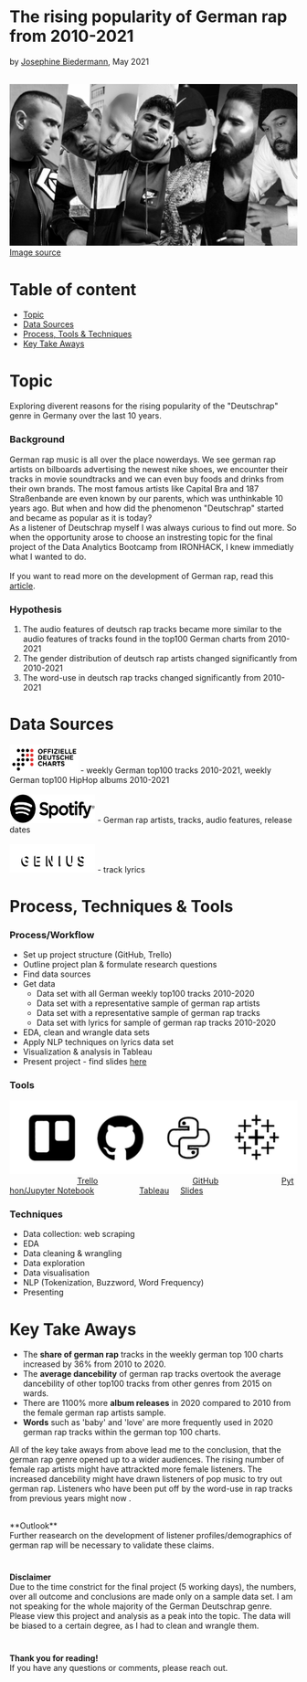 # The rising popularity of German rap from 2010-2021
by [Josephine Biedermann](https://github.com/JosephineBiedermann), May 2021

<br/>![DR_artists_title_image](https://github.com/JosephineBiedermann/FinalProject/blob/main/images/readme/title_image.jpg?raw=true)
<br/>[Image source](https://hiphop.de/magazin/hintergrund/21-alben-auf-deutschrap-2019-wartet-317649)

# Table of content

- [Topic](https://github.com/JosephineBiedermann/FinalProject#topic)
- [Data Sources](https://github.com/JosephineBiedermann/FinalProject#data-sources)
- [Process, Tools & Techniques](https://github.com/JosephineBiedermann/FinalProject#process-tools--techniques)
- [Key Take Aways](https://github.com/JosephineBiedermann/FinalProject#key-take-aways)

# Topic
Exploring diverent reasons for the rising popularity of the "Deutschrap" genre in Germany over the last 10 years.

### Background

German rap music is all over the place nowerdays. We see german rap artists on bilboards advertising the newest nike shoes, we encounter their tracks in movie soundtracks and we can even buy foods and drinks from their own brands. The most famous artists like Capital Bra and 187 Straßenbande are even known by our parents, which was unthinkable 10 years ago. But when and how did the phenomenon "Deutschrap" started and became as popular as it is today? 
<br/>As a listener of Deutschrap myself I was always curious to find out more. So when the opportunity arose to choose an instresting topic for the final project of the Data Analytics Bootcamp from IRONHACK, I knew immediatly what I wanted to do.
<br/>
<br/>If you want to read more on the development of German rap, read this [article](https://www.medienradar.de/hintergrundwissen/artikel/deutscher-rap-von-den-urspruengen-bis-heute).

### Hypothesis
1. The audio features of deutsch rap tracks became more similar to the audio features of tracks found in the top100 German charts from 2010-2021
2. The gender distribution of deutsch rap artists changed significantly from 2010-2021
3. The word-use in deutsch rap tracks changed significantly from 2010-2021
   
# Data Sources
[<img src="https://github.com/JosephineBiedermann/FinalProject/blob/main/images/logos/bvmi-offizielle-charts_logo.jpg" alt="" width="120" height="50" />](https://www.offiziellecharts.de/charts/single/for-date-1617971799000) - weekly German top100 tracks 2010-2021, weekly German top100 HipHop albums 2010-2021
<br/><br/> [<img src="https://github.com/JosephineBiedermann/FinalProject/blob/main/images/logos/spotify_logo_1.png" alt="" width="150" height="50" />](https://www.spotify.com/de/home/) - German rap artists, tracks, audio features, release dates
<br/><br/> [<img src="https://github.com/JosephineBiedermann/FinalProject/blob/main/images/logos/genius_logo_1.png" alt="" width="150" height="50" />](https://genius.com) - track lyrics

# Process, Techniques & Tools

### Process/Workflow
- Set up project structure (GitHub, Trello)
- Outline project plan & formulate research questions
- Find data sources
- Get data
   - Data set with all German weekly top100 tracks 2010-2020
   - Data set with a representative sample of german rap artists
   - Data set with a representative sample of german rap tracks
   - Data set with lyrics for sample of german rap tracks 2010-2020
- EDA, clean and wrangle data sets
- Apply NLP techniques on lyrics data set
- Visualization & analysis in Tableau
- Present project - find slides [here](https://slides.com/josephinebiedermann/deck-8dbfaa/edit)
  
### Tools
![tools](https://github.com/JosephineBiedermann/FinalProject/blob/main/images/readme/tools.png?raw=true)
&nbsp;&nbsp;&nbsp;&nbsp;&nbsp;&nbsp;&nbsp;&nbsp;&nbsp;&nbsp;&nbsp;&nbsp;&nbsp;&nbsp;&nbsp;&nbsp;&nbsp;&nbsp;&nbsp;&nbsp;&nbsp;&nbsp;&nbsp;&nbsp;&nbsp;&nbsp;&nbsp;&nbsp;&nbsp;&nbsp;[Trello](https://trello.com/b/tW9WjSbh/final-project)&nbsp;&nbsp;&nbsp;&nbsp;&nbsp;&nbsp;&nbsp;&nbsp;&nbsp;&nbsp;&nbsp;&nbsp;&nbsp;&nbsp;&nbsp;&nbsp;&nbsp;&nbsp;&nbsp;&nbsp;&nbsp;&nbsp;&nbsp;&nbsp;&nbsp;&nbsp;&nbsp;&nbsp;&nbsp;&nbsp;&nbsp;&nbsp;&nbsp;&nbsp;&nbsp;&nbsp;&nbsp;&nbsp;&nbsp;&nbsp;&nbsp;&nbsp;[GitHub](https://github.com/JosephineBiedermann/FinalProject)&nbsp;&nbsp;&nbsp;&nbsp;&nbsp;&nbsp;&nbsp;&nbsp;&nbsp;&nbsp;&nbsp;&nbsp;&nbsp;&nbsp;&nbsp;&nbsp;&nbsp;&nbsp;&nbsp;&nbsp;&nbsp;&nbsp;&nbsp;&nbsp;&nbsp;&nbsp;&nbsp;&nbsp;[Python/Jupyter Notebook](https://github.com/JosephineBiedermann/FinalProject/tree/main/code)&nbsp;&nbsp;&nbsp;&nbsp;&nbsp;&nbsp;&nbsp;&nbsp;&nbsp;&nbsp;&nbsp;&nbsp;&nbsp;&nbsp;&nbsp;&nbsp;&nbsp;&nbsp;&nbsp;&nbsp;[Tableau](https://github.com/JosephineBiedermann/FinalProject/tree/main/visualization)&nbsp;&nbsp;&nbsp;&nbsp;&nbsp;[Slides](https://slides.com/josephinebiedermann/deck-8dbfaa/edit)

### Techniques
- Data collection: web scraping
- EDA
- Data cleaning & wrangling
- Data exploration
- Data visualisation
- NLP (Tokenization, Buzzword, Word Frequency)
- Presenting

# Key Take Aways
- The **share of german rap** tracks in the weekly german top 100 charts increased by 36% from 2010 to 2020.
- The **average dancebility** of german rap tracks overtook the average dancebility of other top100 tracks from other genres from 2015 on wards.
- There are 1100% more **album releases** in 2020 compared to 2010 from the female german rap artists sample.
- **Words** such as 'baby' and 'love' are more frequently used in 2020 german rap tracks within the german top 100 charts.

All of the key take aways from above lead me to the conclusion, that the german rap genre opened up to a wider audiences. The rising number of female rap artists might have attrackted more female listeners. The increased dancebility might have drawn listeners of pop music to try out german rap. Listeners who have been put off by the word-use in rap tracks from previous years might now .

<br/>
**Outlook**
<br/>Further reasearch on the development of listener profiles/demographics of german rap will be necessary to validate these claims.

# 
**Disclaimer**
<br/>Due to the time constrict for the final project (5 working days), the numbers, over all outcome and conclusions are made only on a sample data set. I am not speaking for the whole majority of the German Deutschrap genre. Please view this project and analysis as a peak into the topic. The data will be biased to a certain degree, as I had to clean and wrangle them.
# 

**Thank you for reading!** <br/>
If you have any questions or comments, please reach out.<br/><br/>


